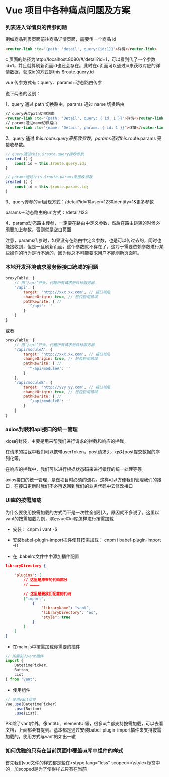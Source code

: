 # Vue 项目中各种痛点问题及方案

### 列表进入详情页的传参问题

例如商品列表页面前往商品详情页面，需要传一个商品 id

```html
<router-link :to="{path: 'detail', query:{id:1}}">详情</router-link>
```

c 页面的路径为http://localhost:8080/#/detail?id=1，可以看到传了一个参数id=1，并且就算刷新页面id也还会存在。此时在c页面可以通过id来获取对应的详情数据，获取id的方式是this.$route.query.id

vue 传参方式有：query、params+动态路由传参

说下两者的区别：

1、query 通过 path 切换路由，params 通过 name 切换路由

```html
// query通过path切换路由
<router-link :to="{path: 'Detail', query: { id: 1 }}">详情</router-link>
// params通过name切换路由
<router-link :to="{name: 'Detail', params: { id: 1 }}">详情</router-link>
```

2、query 通过 this.$route.query来接收参数，params通过this.$route.params 来接收参数。

```js
// query通过this.$route.query接收参数
created () {
    const id = this.$route.query.id;
}

// params通过this.$route.params来接收参数
created () {
    const id = this.$route.params.id;
}
```

3、query传参的url展现方式：/detail?id=1&user=123&identity=1&更多参数

params＋动态路由的url方式：/detail/123

4、params动态路由传参，一定要在路由中定义参数，然后在路由跳转的时候必须要加上参数，否则就是空白页面

注意，params传参时，如果没有在路由中定义参数，也是可以传过去的，同时也能接收到，但是一旦刷新页面，这个参数就不存在了。这对于需要依赖参数进行某些操作的行为是行不通的，因为你总不可能要求用户不能刷新页面吧。

### 本地开发环境请求服务器接口跨域的问题

```js
proxyTable: {
    // 用‘/api’开头，代理所有请求到目标服务器
    '/api': {
        target: 'http://xxx.xx.com', // 接口域名
        changeOrigin: true, // 是否启用跨域
        pathRewrite: { //
          '^/api': ''
        }
    }
}
```
或者

```js
proxyTable: {
    // 用‘/api’开头，代理所有请求到目标服务器
    '/api/moduleA': {
        target: 'http://xxx.xx.com', // 接口域名
        changeOrigin: true, // 是否启用跨域
        pathRewrite: { //
          '^/api/moduleA': ''
        }
    },
    '/api/moduleB': {
        target: 'http://yyy.yy.com', // 接口域名
        changeOrigin: true, // 是否启用跨域
        pathRewrite: { //
          '^/api/moduleB': ''
        }
    }
}
```

### axios封装和api接口的统一管理

xios的封装，主要是用来帮我们进行请求的拦截和响应的拦截。

在请求的拦截中我们可以携带userToken，post请求头、qs对post提交数据的序列化等。

在响应的拦截中，我们可以进行根据状态码来进行错误的统一处理等等。

axios接口的统一管理，是做项目时必须的流程。这样可以方便我们管理我们的接口，在接口更新时我们不必再返回到我们的业务代码中去修改接口

### UI库的按需加载

为什么要使用按需加载的方式而不是一次性全部引入，原因就不多说了。这里以vant的按需加载为例，演示vue中ui库怎样进行按需加载

- 安装： cnpm i vant -S

- 安装babel-plugin-import插件使其按需加载：  cnpm i babel-plugin-import -D

- 在 .babelrc文件中中添加插件配置 

```json
libraryDirectory { 
    
    "plugins": [ 
        // 这里是原来的代码部分
        // …………

        // 这里是要我们配置的代码
        ["import", 
            { 
                "libraryName": "vant", 
                "libraryDirectory": "es", 
                "style": true 
            }
        ] 
    ] 
}
```

- 在main.js中按需加载你需要的插件

```js
// 按需引入vant组件
import {   
    DatetimePicker,   
    Button,   
    List 
} from 'vant';

```

- 使用组件

```js
// 使用vant组件
Vue.use(DatetimePicker)  
    .use(Button)  
    .use(List);

```
PS:除了vant库外，像antiUi、elementUi等，很多ui库都支持按需加载，可以去看文档，上面都会有提到。基本都是通过安装babel-plugin-import插件来支持按需加载的，使用方式与vant的如出一辙


### 如何优雅的只有在当前页面中覆盖ui库中组件的样式

首先我们vue文件的样式都是些在&lt;stype lang="less" scoped&gt;&lt;\style&gt;标签中的，加scoped是为了使得样式只有在当前